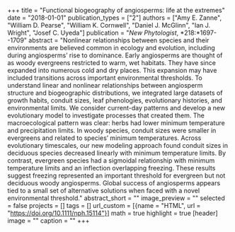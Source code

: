 +++
title = "Functional biogeography of angiosperms: life at the extremes"
date = "2018-01-01"
publication_types = ["2"]
authors = ["Amy E. Zanne", "William D. Pearse", "William K. Cornwell", "Daniel J. McGlinn", "Ian J. Wright", "Josef C. Uyeda"]
publication = "_New Phytologist_, *218:*1697--1709"
abstract = "Nonlinear relationships between species and their environments are believed common in ecology and evolution, including during angiosperms’ rise to dominance. Early angiosperms are thought of as woody evergreens restricted to warm, wet habitats. They have since expanded into numerous cold and dry places. This expansion may have included transitions across important environmental thresholds. To understand linear and nonlinear relationships between angiosperm structure and biogeographic distributions, we integrated large datasets of growth habits, conduit sizes, leaf phenologies, evolutionary histories, and environmental limits. We consider current-day patterns and develop a new evolutionary model to investigate processes that created them. The macroecological pattern was clear: herbs had lower minimum temperature and precipitation limits. In woody species, conduit sizes were smaller in evergreens and related to species’ minimum temperatures. Across evolutionary timescales, our new modeling approach found conduit sizes in deciduous species decreased linearly with minimum temperature limits. By contrast, evergreen species had a sigmoidal relationship with minimum temperature limits and an inflection overlapping freezing. These results suggest freezing represented an important threshold for evergreen but not deciduous woody angiosperms. Global success of angiosperms appears tied to a small set of alternative solutions when faced with a novel environmental threshold."
abstract_short = ""
image_preview = ""
selected = false
projects = []
tags = []
url_custom = [{name = "HTML", url = "https://doi.org/10.1111/nph.15114"}]
math = true
highlight = true
[header]
image = ""
caption = ""
+++
